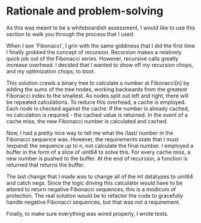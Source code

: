 # Rationale and problem-solving

As this was meant to be a whiteboardish assessment, I would like to use this
section to walk you through the process that I used.

When I see 'Fibonacci', I grin with the same giddiness that I did the first
time I finally grokked the concept of recursion. Recursion makes a relatively
quick job out of the Fibonacci series. However, recursive calls greatly increase
overhead. I decided that I wanted to show off my recursion chops, and my optimization
chops, to boot.

This solution crawls a binary tree to calculate a number at Fibonacci[n]
by adding the sums of the tree nodes, working backwards from the greatest Fibonacci index
to the smallest. As nodes split out left and right, there will be repeated calculations.
To reduce this overhead, a cache is employed. Each node is checked against the cache. If
the number is already cached, no calculation is required - the cached value is returned.
In the event of a cache miss, the new Fibonacci number is calculated and cached.

Now, I had a pretty nice way to tell me what the /last/ number in the Fibonacci sequence was.
However, the requirements state that I must /expand/ the sequence up to n, not calculate
the final number. I employed a buffer in the form of a slice of uint64 to solve this. For every
cache miss, a new number is pushed to the buffer. At the end of recursion, a function is
returned that returns the buffer.

The last change that I made was to change all of the int datatypes to uint64 and catch negs.
Since the logic driving this calculator would have to be altered to return negative Fibonacci
sequences, this is a modicum of protection. The real solution would be to refactor the code
to gracefully handle negative Fibonacci sequences, but that was not a requirement.

Finally, to make sure everything was wired properly, I wrote tests.
